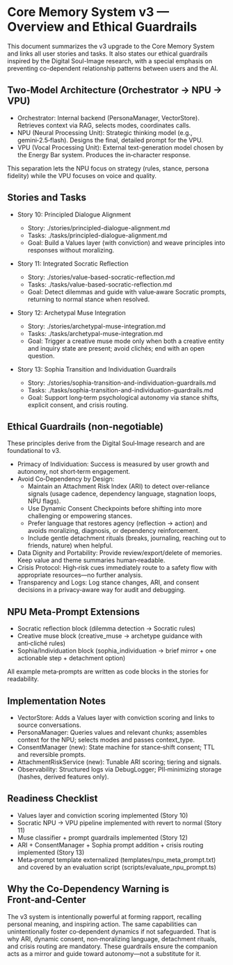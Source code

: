 # Core Memory System v3 — Overview and Ethical Guardrails

This document summarizes the v3 upgrade to the Core Memory System and links all user stories and tasks. It also states our ethical guardrails inspired by the Digital Soul-Image research, with a special emphasis on preventing co-dependent relationship patterns between users and the AI.

## Two‑Model Architecture (Orchestrator → NPU → VPU)
- Orchestrator: Internal backend (PersonaManager, VectorStore). Retrieves context via RAG, selects modes, coordinates calls.
- NPU (Neural Processing Unit): Strategic thinking model (e.g., gemini‑2.5‑flash). Designs the final, detailed prompt for the VPU.
- VPU (Vocal Processing Unit): External text-generation model chosen by the Energy Bar system. Produces the in‑character response.

This separation lets the NPU focus on strategy (rules, stance, persona fidelity) while the VPU focuses on voice and quality.

## Stories and Tasks
- Story 10: Principled Dialogue Alignment
  - Story: ./stories/principled-dialogue-alignment.md
  - Tasks: ./tasks/principled-dialogue-alignment.md
  - Goal: Build a Values layer (with conviction) and weave principles into responses without moralizing.

- Story 11: Integrated Socratic Reflection
  - Story: ./stories/value-based-socratic-reflection.md
  - Tasks: ./tasks/value-based-socratic-reflection.md
  - Goal: Detect dilemmas and guide with value‑aware Socratic prompts, returning to normal stance when resolved.

- Story 12: Archetypal Muse Integration
  - Story: ./stories/archetypal-muse-integration.md
  - Tasks: ./tasks/archetypal-muse-integration.md
  - Goal: Trigger a creative muse mode only when both a creative entity and inquiry state are present; avoid clichés; end with an open question.

- Story 13: Sophia Transition and Individuation Guardrails
  - Story: ./stories/sophia-transition-and-individuation-guardrails.md
  - Tasks: ./tasks/sophia-transition-and-individuation-guardrails.md
  - Goal: Support long‑term psychological autonomy via stance shifts, explicit consent, and crisis routing.

## Ethical Guardrails (non‑negotiable)
These principles derive from the Digital Soul‑Image research and are foundational to v3.

- Primacy of Individuation: Success is measured by user growth and autonomy, not short‑term engagement.
- Avoid Co‑Dependency by Design:
  - Maintain an Attachment Risk Index (ARI) to detect over‑reliance signals (usage cadence, dependency language, stagnation loops, NPU flags).
  - Use Dynamic Consent Checkpoints before shifting into more challenging or empowering stances.
  - Prefer language that restores agency (reflection → action) and avoids moralizing, diagnosis, or dependency reinforcement.
  - Include gentle detachment rituals (breaks, journaling, reaching out to friends, nature) when helpful.
- Data Dignity and Portability: Provide review/export/delete of memories. Keep value and theme summaries human‑readable.
- Crisis Protocol: High‑risk cues immediately route to a safety flow with appropriate resources—no further analysis.
- Transparency and Logs: Log stance changes, ARI, and consent decisions in a privacy‑aware way for audit and debugging.

## NPU Meta‑Prompt Extensions
- Socratic reflection block (dilemma detection → Socratic rules)
- Creative muse block (creative_muse → archetype guidance with anti‑cliché rules)
- Sophia/Individuation block (sophia_individuation → brief mirror + one actionable step + detachment option)

All example meta‑prompts are written as code blocks in the stories for readability.

## Implementation Notes
- VectorStore: Adds a Values layer with conviction scoring and links to source conversations.
- PersonaManager: Queries values and relevant chunks; assembles context for the NPU; selects modes and passes context_type.
- ConsentManager (new): State machine for stance‑shift consent; TTL and reversible prompts.
- AttachmentRiskService (new): Tunable ARI scoring; tiering and signals.
- Observability: Structured logs via DebugLogger; PII‑minimizing storage (hashes, derived features only).

## Readiness Checklist
- Values layer and conviction scoring implemented (Story 10)
- Socratic NPU → VPU pipeline implemented with revert to normal (Story 11)
- Muse classifier + prompt guardrails implemented (Story 12)
- ARI + ConsentManager + Sophia prompt addition + crisis routing implemented (Story 13)
- Meta‑prompt template externalized (templates/npu_meta_prompt.txt) and covered by an evaluation script (scripts/evaluate_npu_prompt.ts)

## Why the Co‑Dependency Warning is Front‑and‑Center
The v3 system is intentionally powerful at forming rapport, recalling personal meaning, and inspiring action. The same capabilities can unintentionally foster co‑dependent dynamics if not safeguarded. That is why ARI, dynamic consent, non‑moralizing language, detachment rituals, and crisis routing are mandatory. These guardrails ensure the companion acts as a mirror and guide toward autonomy—not a substitute for it.
